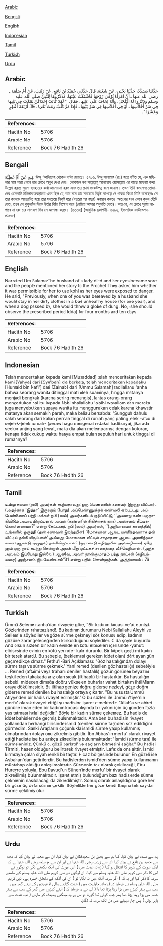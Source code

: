 [Arabic](#arabic)

[Bengali](#bengali)

[English](#english)

[Indonesian](#indonesian)

[Tamil](#tamil)

[Turkish](#turkish)

[Urdu](#urdu)

## Arabic


<div dir="rtl" lang="ar" style={{fontSize:'larger',backgroundColor:'#f8f9fa',padding:20}}>
حَدَّثَنَا مُسَدَّدٌ، حَدَّثَنَا يَحْيَى، عَنْ شُعْبَةَ، قَالَ حَدَّثَنِي حُمَيْدُ بْنُ نَافِعٍ، عَنْ زَيْنَبَ، عَنْ أُمِّ سَلَمَةَ ـ رضى الله عنها ـ أَنَّ امْرَأَةً تُوُفِّيَ زَوْجُهَا فَاشْتَكَتْ عَيْنَهَا، فَذَكَرُوهَا لِلنَّبِيِّ صلى الله عليه وسلم وَذَكَرُوا لَهُ الْكُحْلَ، وَأَنَّهُ يُخَافُ عَلَى عَيْنِهَا، فَقَالَ ‏ "‏ لَقَدْ كَانَتْ إِحْدَاكُنَّ تَمْكُثُ فِي بَيْتِهَا فِي شَرِّ أَحْلاَسِهَا ـ أَوْ فِي أَحْلاَسِهَا فِي شَرِّ بَيْتِهَا ـ فَإِذَا مَرَّ كَلْبٌ رَمَتْ بَعْرَةً، فَلاَ، أَرْبَعَةَ أَشْهُرٍ وَعَشْرًا ‏"‏‏.‏
</div>
<div style={{backgroundColor:'#f8f9fa',padding:20, marginBottom: 10}}><table> <thead> <tr> <th>References:</th> <th></th> </tr> </thead> <tbody><tr><td>Hadith No</td><td>5706</td></tr><tr><td>Arabic No</td><td>5706</td></tr><tr><td>Reference</td><td>Book 76 Hadith 26</td></tr></tbody></table></div>

## Bengali


<div dir="ltr" lang="bn" style={{fontSize:'larger',backgroundColor:'#f8f9fa',padding:20}}>
فِيهِ عَنْ أُمِّ عَطِيَّةَ. উম্মু ‘আত্বিয়্যাহ থেকেও বর্ণনা রয়েছে। ৫৭০৬. উম্মু সালামাহ (রাঃ) হতে বর্ণিত যে, এক মহিলার স্বামী মারা গেলে তার চোখে অসুখ দেখা দেয়। লোকজন নবী সাল্লাল্লাহু আলাইহি ওয়াসাল্লাম এর কাছে মহিলার কথা উল্লেখ করতঃ সুরমা ব্যবহারের কথা আলোচনা করল এবং তার চোখ সংকটাপন্ন বলে জানাল। তখন তিনি বললেনঃ তোমাদের একেকটি মহিলার অবস্থাতো এমন ছিল যে, তার ঘরে তার সবচেয়ে নিকৃষ্ট কাপড়ে সে থাকত কিংবা তিনি বলেছেনঃ সে তার কাপড়ে আচ্ছাদিত হয়ে তার সবচেয়ে নিকৃষ্ট ঘরে (বছরের পর বছর) অবস্থান করত। অতঃপর যখন কোন কুকুর হেঁটে যেত, তখন সে কুকুরটির দিকে উটের বিষ্ঠা নিক্ষেপ করে (বেরিয়ে আসার অনুমতি পেত)। অতএব, সে চোখে সুরমা লাগাবে না বরং চার মাস দশ দিন সে অপেক্ষা করবে। [৫৩৩৬] (আধুনিক প্রকাশনী- ৫২৯২, ইসলামিক ফাউন্ডেশন- ৫১৮৮)
</div>
<div style={{backgroundColor:'#f8f9fa',padding:20, marginBottom: 10}}><table> <thead> <tr> <th>References:</th> <th></th> </tr> </thead> <tbody><tr><td>Hadith No</td><td>5706</td></tr><tr><td>Arabic No</td><td>5706</td></tr><tr><td>Reference</td><td>Book 76 Hadith 26</td></tr></tbody></table></div>

## English


<div dir="ltr" lang="en" style={{fontSize:'larger',backgroundColor:'#f8f9fa',padding:20}}>
Narrated Um Salama:The husband of a lady died and her eyes became sore and the people mentioned her story to the Prophet They asked him whether it was permissible for her to use kohl as her eyes were exposed to danger. He said, "Previously, when one of you was bereaved by a husband she would stay in her dirty clothes in a bad unhealthy house (for one year), and when a dog passed by, she would throw a globe of dung. No, (she should observe the prescribed period Idda) for four months and ten days
</div>
<div style={{backgroundColor:'#f8f9fa',padding:20, marginBottom: 10}}><table> <thead> <tr> <th>References:</th> <th></th> </tr> </thead> <tbody><tr><td>Hadith No</td><td>5706</td></tr><tr><td>Arabic No</td><td>5706</td></tr><tr><td>Reference</td><td>Book 76 Hadith 26</td></tr></tbody></table></div>

## Indonesian


<div dir="ltr" lang="id" style={{fontSize:'larger',backgroundColor:'#f8f9fa',padding:20}}>
Telah menceritakan kepada kami [Musaddad] telah menceritakan kepada kami [Yahya] dari [Syu'bah] dia berkata; telah menceritakan kepadaku [Humaid bin Nafi'] dari [Zainab] dari [Ummu Salamah] radliallahu 'anha bahwa seorang wanita ditinggal mati oleh suaminya, hingga matanya menjadi bengkak (karena sering menangis), lantas orang-orang mengadukan hal itu kepada Nabi shallallahu 'alaihi wasallam dan mereka juga menyebutkan supaya wanita itu menggunakan celak karena khawatir matanya akan semakin parah, maka beliau bersabda: "Sungguh dahulu salah seorang dari kalian pernah tinggal di rumah yang paling jelek -atau di sejelek-jelek rumah- (perawi ragu mengenai redaksi haditsnya), jika ada seekor anjing yang lewat, maka dia akan melemparnya dengan kotoran, kenapa tidak cukup waktu hanya empat bulan sepuluh hari untuk tinggal di rumahnya?
</div>
<div style={{backgroundColor:'#f8f9fa',padding:20, marginBottom: 10}}><table> <thead> <tr> <th>References:</th> <th></th> </tr> </thead> <tbody><tr><td>Hadith No</td><td>5706</td></tr><tr><td>Arabic No</td><td>5706</td></tr><tr><td>Reference</td><td>Book 76 Hadith 26</td></tr></tbody></table></div>

## Tamil


<div dir="ltr" lang="ta" style={{fontSize:'larger',backgroundColor:'#f8f9fa',padding:20}}>
உம்மு சலமா (ரலி) அவர்கள் கூறியதாவது: ஒரு பெண்ணின் கணவர் இறந்து விட்டார். (அதற்காக ‘இத்தா’ இருக்கும் போது) அப்பெண்ணுக்குக் கண்வலி ஏற்பட்டது. அப்பெண்ணைப் பற்றி மக்கள் நபி (ஸல்) அவர்களிடம் குறிப்பிட்டு, ‘‘அவளது கண் பழுதாகிவிடும் அபாய மிருப்பதால் அவள் (கண்ணில் சிகிச்சைக் காக) அஞ்சனம் தீட்டிக்கொள்ளலாமா?” என்று கேட்டனர். நபி (ஸல்) அவர்கள், ‘‘(அறியாமைக் காலத்தில்) உங்களில் ஒருத்தி (தன் கணவன் இறந்தபின்) ‘மோசமான ஆடை யணிந்தவளாக தன் வீட்டில் தங்கி யிருப்பாள்’ அல்லது ‘மோசமான வீட்டில் சாதாரண ஆடை அணிந்தவளாக (ஆண்டு முழுதும்) தங்கியிருப்பாள்’. (ஓராண்டு கழிந்தபின் அவ்வழியாக) ஏதேனும் ஒரு நாய் கடந்து சென்றால் அதன் மீது ஒட்டகச் சாணத்தை வீசியெறிவாள். (அந்த அவலம் இப்போது இல்லை.) ஆகவே, அவள் நான்கு மாதம் பத்து நாட்கள் (கழியும்வரை) அஞ்சனம் இடவேண்டாம்”31 என்று பதில் சொன்னார்கள். அத்தியாயம் : 76
</div>
<div style={{backgroundColor:'#f8f9fa',padding:20, marginBottom: 10}}><table> <thead> <tr> <th>References:</th> <th></th> </tr> </thead> <tbody><tr><td>Hadith No</td><td>5706</td></tr><tr><td>Arabic No</td><td>5706</td></tr><tr><td>Reference</td><td>Book 76 Hadith 26</td></tr></tbody></table></div>

## Turkish


<div dir="ltr" lang="tr" style={{fontSize:'larger',backgroundColor:'#f8f9fa',padding:20}}>
Ümmü Seleme r.anha'dan rivayete göre, "Bir kadının kocası vefat etmişti. Gözlerinden rahatsızland!. Bu kadının durumunu Nebi Sallallahu Aleyhi ve Sellem'e söylediler ve göze sürme çekmeyi söz konusu edip, kadının gözüne zarar geleceğinden korkulduğunu söylediler. O da şöyle buyurdu: And olsun sizden bir kadın evinde en kötü elbiseleri içerisinde -yahut: elbisesinde evinin en kötü yerinde- kalır dururdu. Bir köpek geçti mi kadın bir tezek atardJ. Bu sebeple, (beklemesi gereken iddet olan) dört ayan gün geçmedikçe olmaz." Fethu'l-Bari Açıklaması: "Göz hastalığından dolayı sürme taşı ve sürme çekmek." Yani remed (denilen göz hastalığı) sebebiyle ... Remed (aftaimi veya traham denilen hastalık) gözün görünen beyazını teşkil eden tabakada arız olan sıcak (iltihaplı) bir hastalıktır. Bu hastalığın sebebi, mideden dimağa doğru yükselen buharlar yahut birtakım ihtilMiarın oraya dökülmesidir. Bu iltihap genize doğru giderse nezleyi, göze doğru giderse remed denilen bu hastalığı ortaya çıkartır. "Bu hususta Ümmü Atiyye'den bir hadis rivayet edilmiştir." O bu sözleri ile Ümmü Atiye'nin merfu' olarak rivayet ettiği şu hadisine işaret etmektedir: "Allah'a ve ahiret gününe iman eden bir kadının kocası dışında bir yakını için üç günden fazla yas tutması helal değildir." Böyle bir kadın sürme çekemez. Bu hadis de iddet bahislerinde geçmiş bulunmaktadır. Ama ben bu hadisin rivayet yollarından herhangi birisinde ismid (denilen sürme taşı)den söz edildiğini görmedim. Sanki Arapların çoğunlukla ismidi sürme yapıp kullanmış olmalarından dolayı onu zikretmiş gibidir. İbn Abbas'ın merfu' olarak rivayet ettiği hadiste ise bu açıkça zikredilmiş bulunmaktadır: "İsmid (sürme taşı) ile sürmeleniniz. Çünkü o, gözü parlatıl' ve saçların bitmesini sağlar." Bu hadisi Tirmizi, hasen olduğunu belirterek rivayet etmiştir. Lafız da ona aittir. İsmid kırmızıya çalan siyah renkli bir taştır. Hicaz bölgesinde bulunur. En güzeli ise Asbahan'dan getirilendir. Bu hadislerden ismid'den sürme yapıp kullanmanın müstehap olduğu anlaşılmaktadır. Sürmenin tek olarak çekileceği, Ebu Hureyre yoluyla, Ebu Davud'un Sünen'inde merfu' bir rivayet olarak zikredilmiş bulunmaktadır. İşaret etmiş bulunduğum bazı hadislerde sürme çekmenin nasılolacağı da zikredilmiştir. Sonuç olarak anlaşıldığına göre her bir göze üç defa sürme çekilir. Böylelikle her göze kendi Başına tek sayıda sürme çekilmiş olur
</div>
<div style={{backgroundColor:'#f8f9fa',padding:20, marginBottom: 10}}><table> <thead> <tr> <th>References:</th> <th></th> </tr> </thead> <tbody><tr><td>Hadith No</td><td>5706</td></tr><tr><td>Arabic No</td><td>5706</td></tr><tr><td>Reference</td><td>Book 76 Hadith 26</td></tr></tbody></table></div>

## Urdu


<div dir="rtl" lang="ur" style={{fontSize:'larger',backgroundColor:'#f8f9fa',padding:20}}>
ہم سے مسدد نے بیان کیا، کہا ہم سے یحییٰ بن سعیدقطان نے بیان کیا، ان سے شعبہ نے بیان کیا کہ مجھ سے حمید بن نافع نے بیان کیا، ان سے زینب رضی اللہ عنہا نے اور ان سے ام سلمہ رضی اللہ عنہا نے کہ ایک عورت کے شوہر کا انتقال ہو گیا ( زمانہ عدت میں ) اس عورت کی آنکھ دکھنے لگی تو لوگوں نے اس کا ذکر نبی کریم صلی اللہ علیہ وسلم سے کیا۔ ان لوگوں نے نبی کریم صلی اللہ علیہ وسلم کے سامنے سرمہ کا ذکر کیا اور یہ کہ ( اگر سرمہ آنکھ میں نہ لگایا تو ) ان کی آنکھ کے متعلق خطرہ ہے۔ نبی کریم صلی اللہ علیہ وسلم نے فرمایا کہ ( زمانہ جاہلیت میں ) عدت گزارنے والی تم عورتوں کے اپنے گھر میں سب سے بدتر کپڑے میں پڑا رہنا پڑتا تھا یا ( آپ نے یہ فرمایا کہ ) اپنے کپڑوں میں گھر کے سب سے بدتر حصہ میں پڑا رہنا پڑتا تھا پھر جب کوئی کتا گزرتا تو اس پر وہ مینگنی پھینک کر مارتی ( تب عدت سے باہر ہوتی ) پس چار مہینے دس دن تک سرمہ نہ لگاؤ۔
</div>
<div style={{backgroundColor:'#f8f9fa',padding:20, marginBottom: 10}}><table> <thead> <tr> <th>References:</th> <th></th> </tr> </thead> <tbody><tr><td>Hadith No</td><td>5706</td></tr><tr><td>Arabic No</td><td>5706</td></tr><tr><td>Reference</td><td>Book 76 Hadith 26</td></tr></tbody></table></div>